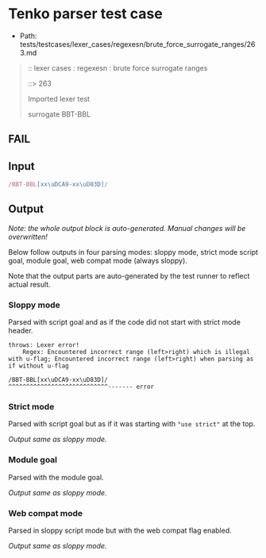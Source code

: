 # Tenko parser test case

- Path: tests/testcases/lexer_cases/regexesn/brute_force_surrogate_ranges/263.md

> :: lexer cases : regexesn : brute force surrogate ranges
>
> ::> 263
>
> Imported lexer test
>
> surrogate BBT-BBL

## FAIL

## Input

`````js
/BBT-BBL[xx\uDCA9-xx\uD83D]/
`````

## Output

_Note: the whole output block is auto-generated. Manual changes will be overwritten!_

Below follow outputs in four parsing modes: sloppy mode, strict mode script goal, module goal, web compat mode (always sloppy).

Note that the output parts are auto-generated by the test runner to reflect actual result.

### Sloppy mode

Parsed with script goal and as if the code did not start with strict mode header.

`````
throws: Lexer error!
    Regex: Encountered incorrect range (left>right) which is illegal with u-flag; Encountered incorrect range (left>right) when parsing as if without u-flag

/BBT-BBL[xx\uDCA9-xx\uD83D]/
^^^^^^^^^^^^^^^^^^^^^^^^^^^^------- error
`````

### Strict mode

Parsed with script goal but as if it was starting with `"use strict"` at the top.

_Output same as sloppy mode._

### Module goal

Parsed with the module goal.

_Output same as sloppy mode._

### Web compat mode

Parsed in sloppy script mode but with the web compat flag enabled.

_Output same as sloppy mode._
